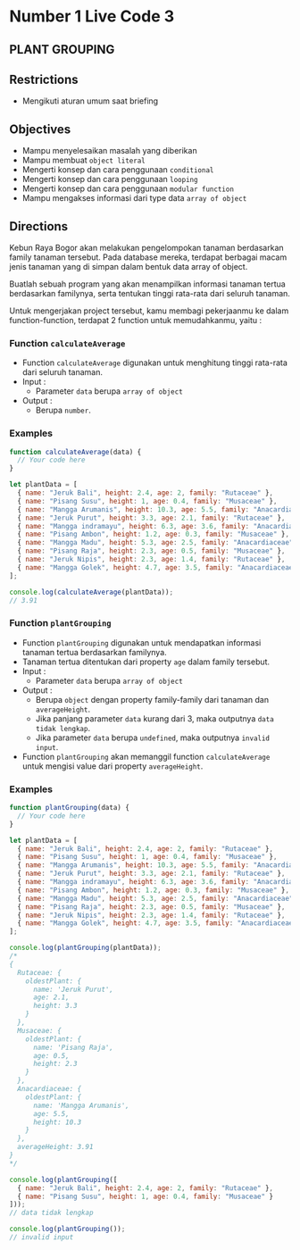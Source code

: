 # Number 1 Live Code 3

## **PLANT GROUPING**

## Restrictions
- Mengikuti aturan umum saat briefing

## Objectives
- Mampu menyelesaikan masalah yang diberikan
- Mampu membuat `object literal`
- Mengerti konsep dan cara penggunaan `conditional`
- Mengerti konsep dan cara penggunaan `looping`
- Mengerti konsep dan cara penggunaan `modular function`
- Mampu mengakses informasi dari type data `array of object`

## Directions
 
Kebun Raya Bogor akan melakukan pengelompokan tanaman berdasarkan family tanaman tersebut. Pada database mereka, terdapat berbagai macam jenis tanaman yang di simpan dalam bentuk data array of object.

Buatlah sebuah program yang akan menampilkan informasi tanaman tertua berdasarkan familynya, serta tentukan tinggi rata-rata dari seluruh tanaman.
 
Untuk mengerjakan project tersebut, kamu membagi pekerjaanmu ke dalam function-function, terdapat 2 function untuk memudahkanmu, yaitu :

### Function `calculateAverage`

- Function `calculateAverage` digunakan untuk menghitung tinggi rata-rata dari seluruh tanaman.
- Input :
  - Parameter `data` berupa `array of object`
- Output :
  - Berupa `number`.

### Examples
```js
function calculateAverage(data) {
  // Your code here
}

let plantData = [
  { name: "Jeruk Bali", height: 2.4, age: 2, family: "Rutaceae" },
  { name: "Pisang Susu", height: 1, age: 0.4, family: "Musaceae" },
  { name: "Mangga Arumanis", height: 10.3, age: 5.5, family: "Anacardiaceae" },
  { name: "Jeruk Purut", height: 3.3, age: 2.1, family: "Rutaceae" },
  { name: "Mangga indramayu", height: 6.3, age: 3.6, family: "Anacardiaceae" },
  { name: "Pisang Ambon", height: 1.2, age: 0.3, family: "Musaceae" },
  { name: "Mangga Madu", height: 5.3, age: 2.5, family: "Anacardiaceae" },
  { name: "Pisang Raja", height: 2.3, age: 0.5, family: "Musaceae" },
  { name: "Jeruk Nipis", height: 2.3, age: 1.4, family: "Rutaceae" },
  { name: "Mangga Golek", height: 4.7, age: 3.5, family: "Anacardiaceae" },
];

console.log(calculateAverage(plantData));
// 3.91
```

### Function `plantGrouping`

- Function `plantGrouping` digunakan untuk mendapatkan informasi tanaman tertua berdasarkan familynya.
- Tanaman tertua ditentukan dari property `age` dalam family tersebut.
- Input :
  - Parameter `data` berupa `array of object`
- Output :
  - Berupa `object` dengan property family-family dari tanaman dan `averageHeight`.
  - Jika panjang parameter `data` kurang dari 3, maka outputnya `data tidak lengkap`.
  - Jika parameter `data` berupa `undefined`, maka outputnya `invalid input`.
- Function `plantGrouping` akan memanggil function `calculateAverage` untuk mengisi value dari property `averageHeight`.

### Examples
```js
function plantGrouping(data) {
  // Your code here
}

let plantData = [
  { name: "Jeruk Bali", height: 2.4, age: 2, family: "Rutaceae" },
  { name: "Pisang Susu", height: 1, age: 0.4, family: "Musaceae" },
  { name: "Mangga Arumanis", height: 10.3, age: 5.5, family: "Anacardiaceae" },
  { name: "Jeruk Purut", height: 3.3, age: 2.1, family: "Rutaceae" },
  { name: "Mangga indramayu", height: 6.3, age: 3.6, family: "Anacardiaceae" },
  { name: "Pisang Ambon", height: 1.2, age: 0.3, family: "Musaceae" },
  { name: "Mangga Madu", height: 5.3, age: 2.5, family: "Anacardiaceae" },
  { name: "Pisang Raja", height: 2.3, age: 0.5, family: "Musaceae" },
  { name: "Jeruk Nipis", height: 2.3, age: 1.4, family: "Rutaceae" },
  { name: "Mangga Golek", height: 4.7, age: 3.5, family: "Anacardiaceae" },
];

console.log(plantGrouping(plantData));
/*
{
  Rutaceae: {
    oldestPlant: {
      name: 'Jeruk Purut',
      age: 2.1,
      height: 3.3
    }
  },
  Musaceae: {
    oldestPlant: {
      name: 'Pisang Raja',
      age: 0.5,
      height: 2.3
    }
  },
  Anacardiaceae: {
    oldestPlant: {
      name: 'Mangga Arumanis',
      age: 5.5,
      height: 10.3
    }
  },
  averageHeight: 3.91
}
*/

console.log(plantGrouping([
  { name: "Jeruk Bali", height: 2.4, age: 2, family: "Rutaceae" },
  { name: "Pisang Susu", height: 1, age: 0.4, family: "Musaceae" }
]));
// data tidak lengkap

console.log(plantGrouping());
// invalid input
```
